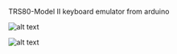 TRS80-Model II keyboard emulator from arduino

![alt text](https://github.com/ve2cuy/trs80mod2-arduino-keyboard/IMG_2088.JPEG)

![alt text](http://url/to/img.png)
